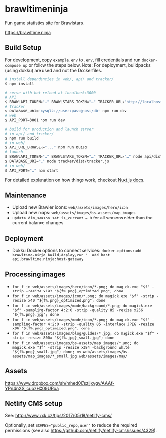 # brawltimeninja

Fun game statistics site for Brawlstars.

https://brawltime.ninja

## Build Setup

For development, copy `example.env` to `.env`, fill credentials and run `docker-compose up` or follow the steps below. Note: For deployment, buildpacks (using dokku) are used and not the Dockerfiles.

```bash
# install dependencies in web/, api/ and tracker/
$ npm install

# serve with hot reload at localhost:3000
# API
$ BRAWLAPI_TOKEN="…" BRAWLSTARS_TOKEN="…" TRACKER_URL="http://localhost:3002/tracker" npm run dev
# Tracker
$ DATABASE_URI="mysql2://user:pass@host/db" npm run dev
# web
$ API_PORT=3001 npm run dev

# build for production and launch server
# in api/ and tracker/
$ npm run build
# in web/
$ API_URL_BROWSER="..." npm run build
# launch
$ BRAWLAPI_TOKEN="…" BRAWLSTARS_TOKEN="…" TRACKER_URL="…" node api/dist/api.js
$ DATABASE_URI="…" node tracker/dist/tracker.js
# in web/
$ API_PORT="…" npm start
```

For detailed explanation on how things work, checkout [Nuxt.js docs](https://nuxtjs.org).

## Maintenance

* Upload new Brawler icons: `web/assets/images/hero/icon`
* Upload new maps: `web/assets/images/bs-assets/map_images`
* `update dim_season set is_current = 0` for all seasons older than the current balance changes

## Deployment

* Dokku Docker options to connect services: `docker-options:add brawltime.ninja build,deploy,run "--add-host api.brawltime.ninja:host-gateway`

## Processing images

* `for f in web/assets/images/hero/icon/*.png; do magick.exe "$f" -strip -resize x192 "${f%.png}_optimized.png"; done`
* `for f in web/assets/images/icon/*.png; do magick.exe "$f" -strip -resize x40 "${f%.png}_optimized.png"; done`
* `for f in web/assets/images/mode/background/*.png; do magick.exe "$f" -sampling-factor 4:2:0 -strip -quality 85 -resize x256 "${f%.png}.jpg"; done`
* `for f in web/assets/images/mode/icon/*.png; do magick.exe "$f" -sampling-factor 4:2:0 -strip -quality 85 -interlace JPEG -resize x96 "${f%.png}_optimized.png"; done`
* `for f in web/assets/images/blog/guides/*.jpg; do magick.exe "$f" -strip -resize 800x "${f%.jpg}_small.jpg"; done`
* `for f in web/assets/images/bs-assets/map_images/*.png; do magick.exe "$f" -strip -resize x384 -background white "${f%.png}_small.jpg"; done; mv web/assets/images/bs-assets/map_images/*_small.jpg web/assets/images/map/`

## Assets

https://www.dropbox.com/sh/mhed0l7szljxvgv/AAAf-YPn4nXS_cuozHX09URoa

## Netlify CMS setup

See: http://www.vxk.cz/tips/2017/05/18/netlify-cms/

Optionally, set `SCOPES="public_repo,user"` to reduce the required permissions (see also https://github.com/netlify/netlify-cms/issues/4329).
